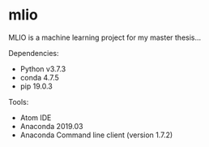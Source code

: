 # mlio
MLIO is a machine learning project for my master thesis...

Dependencies:
- Python v3.7.3
- conda 4.7.5
- pip 19.0.3

Tools:
- Atom IDE
- Anaconda 2019.03
- Anaconda Command line client (version 1.7.2)
